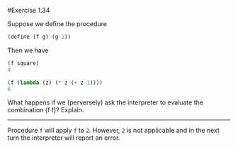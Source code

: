 #Exercise 1.34

Suppose we define the procedure

```Scheme
(define (f g) (g 2))
```

Then we have

```Scheme
(f square)
4

(f (lambda (z) (* z (+ z 1))))
6
```

What happens if we (perversely) ask the interpreter to evaluate the combination
(f f)? Explain.

---

Procedure ``f`` will apply ``f`` to ``2``. However, ``2`` is not applicable and 
in the next turn the interpreter will report an error.
